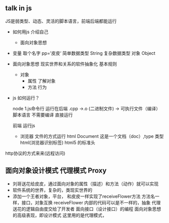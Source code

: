 ## talk in js
 JS是弱类型、动态、灵活的脚本语言，前端后端都能运行
- 如何用js 介绍自己
  - 面向对象思想
- 变量
  取个名字 pp=’皮皮‘ 简单数据类型 String
  复杂数据类型 对象 Object
- 面向对象思想
  现实世界和关系的软件抽象化
  基本规则
  - 对象
    - 属性 了解对象
    - 方法 行为

- js 如何运行？

  node 1.js命令行 运行在后端
  .cpp ->.o  (二进制文件) -> 可执行文件（编译）
  脚本语言 不需要编译 直接运行

  前端 运行js
   - 浏览器 文件的方式运行
     html Document
     <!DOCTYPE html> 这是一个文档（doc）,type 类型 html(浏览器识别标签)
     html5 的标准头

http协议的方式来来(远程访问)

## 面向对象设计模式 代理模式 Proxy
  - 刘哥送花给皮皮，通过面向对象的属性（描述）和方法（动作）就可以实现
  - 软件系统的世界，复杂的，类现实世界的
  - 添加一个王者对象，平台，
    和皮皮一样实现了receiveFlower方法
    方法名一样，接口，对象互换
    receiveFlower 内部的代码可以是不一样的，抽象
    代理送花的逻辑自由度交给了开发者
    面向接口（设计接口）的编程 面向对象思想的高级表现，即设计模式
    这里用的是代理模式，

